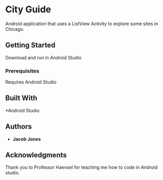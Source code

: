 # City Guide

Android application that uses a ListView Activity to explore some sites in Chicago.

## Getting Started

Download and run in Android Studio

### Prerequisites

Requires Android Studio


## Built With

*Android Studio



## Authors

* **Jacob Jones** 


## Acknowledgments

Thank you to Professor Haensel for teaching me how to code in Android studio.
